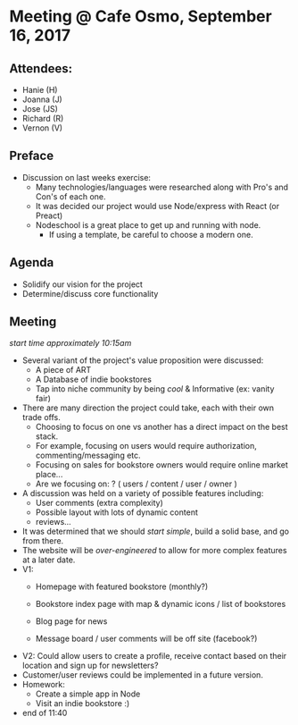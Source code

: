 # Meeting @ Cafe Osmo, September 16, 2017

## Attendees:
- Hanie (H)
- Joanna (J)
- Jose (JS)
- Richard (R)
- Vernon (V)

## Preface
- Discussion on last weeks exercise:
  - Many technologies/languages were researched along with Pro's and Con's of each one.
  - It was decided our project would use Node/express with React (or Preact)
  - Nodeschool is a great place to get up and running with node.
    - If using a template, be careful to choose a modern one.

## Agenda
- Solidify our vision for the project
- Determine/discuss core functionality

## Meeting  
_start time approximately 10:15am_
- Several variant of the project's value proposition were discussed:
  - A piece of ART
  - A Database of indie bookstores
  - Tap into niche community by being _cool_ & Informative (ex: vanity fair)
- There are many direction the project could take, each with their own trade offs.
    - Choosing to focus on one vs another has a direct impact on the best stack.
    - For example, focusing on users would require authorization, commenting/messaging etc.
    - Focusing on sales for bookstore owners would require online market place...
    - Are we focusing on: ? ( users / content / user / owner )  
- A discussion was held on a variety of possible features including:
  - User comments (extra complexity)
  - Possible layout with lots of dynamic content
  - reviews...
- It was determined that we should *start simple*, build a solid base, and go from there.
- The website will be *over-engineered* to allow for more complex features at a later date.
- V1:
  - Homepage with featured bookstore (monthly?)
  - Bookstore index page with map & dynamic icons / list of bookstores
  - Blog page for news

  -  Message board / user comments will be off site (facebook?)
- V2: Could allow users to create a profile, receive contact based on their location and sign up for newsletters?
- Customer/user reviews could be implemented in a future version.
- Homework:
  - Create a simple app in Node
  - Visit an indie bookstore :) 
- end of  11:40

